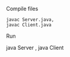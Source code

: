Compile files

    javac Server.java,
    javac Client.java

Run

  java Server <port>,
  java Client <hostname> <port>
